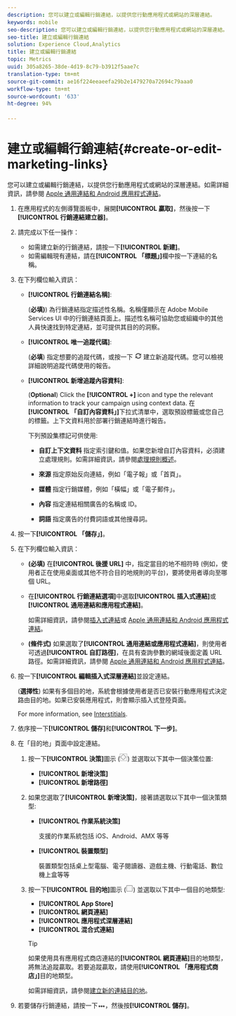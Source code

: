 ```yaml
---
description: 您可以建立或編輯行銷連結，以提供您行動應用程式或網站的深層連結。
keywords: mobile
seo-description: 您可以建立或編輯行銷連結，以提供您行動應用程式或網站的深層連結。
seo-title: 建立或編輯行銷連結
solution: Experience Cloud,Analytics
title: 建立或編輯行銷連結
topic: Metrics
uuid: 305a8265-38de-4d19-8c79-b3912f5aae7c
translation-type: tm+mt
source-git-commit: ae16f224eeaeefa29b2e1479270a72694c79aaa0
workflow-type: tm+mt
source-wordcount: '633'
ht-degree: 94%

---
```



# 建立或編輯行銷連結{#create-or-edit-marketing-links}

您可以建立或編輯行銷連結，以提供您行動應用程式或網站的深層連結。如需詳細資訊，請參閱 [Apple 通用連結和 Android 應用程式連結](/help/using/c-manage-app-settings/c-mob-confg-app/c-universal-app-links.md)。

1. 在應用程式的左側導覽面板中，展開&#x200B;**[!UICONTROL 贏取]**，然後按一下&#x200B;**[!UICONTROL 行銷連結建立器]**。
1. 請完成以下任一操作：

   * 如需建立新的行銷連結，請按一下&#x200B;**[!UICONTROL 新建]**。
   * 如需編輯現有連結，請在&#x200B;**[!UICONTROL 「標題」]**&#x200B;欄中按一下連結的名稱。

1. 在下列欄位輸入資訊：

   * **[!UICONTROL 行銷連結名稱]**:

      (**必填)**) 為行銷連結指定描述性名稱。名稱僅顯示在 Adobe Mobile Services UI 中的行銷連結頁面上。描述性名稱可協助您或組織中的其他人員快速找到特定連結，並可提供其目的的洞察。

   * **[!UICONTROL 唯一追蹤代碼]**:

      (**必填**) 指定想要的追蹤代碼，或按一下 ![產生圖示](assets/icon_generate.png) 建立新追蹤代碼。您可以檢視詳細說明追蹤代碼使用的報告。

   * **[!UICONTROL 新增追蹤內容資料]**:

      (**Optional**) Click the **[!UICONTROL +]** icon and type the relevant information to track your campaign using context data. 在&#x200B;**[!UICONTROL 「自訂內容資料」]**&#x200B;下拉式清單中，選取預設標籤或您自己的標籤。上下文資料用於部署行銷連結時進行報告。

      下列預設集標記可供使用:

      * **自訂上下文資料**
指定索引鍵和值。如果您新增自訂內容資料，必須建立處理規則。如需詳細資訊，請參閱[處理規則概述](https://docs.adobe.com/content/help/zh-Hant/analytics/admin/admin-tools/processing-rules/processing-rules.html)。

      * **來源**
指定原始反向連結，例如「電子報」或「首頁」。

      * **媒體**
指定行銷媒體，例如「橫幅」或「電子郵件」。

      * **內容**
指定連結相關廣告的名稱或 ID。

      * **詞語**
指定廣告的付費詞語或其他搜尋詞。
1. 按一下&#x200B;**[!UICONTROL 「儲存」]**。
1. 在下列欄位輸入資訊：

   * **(必填)** 在&#x200B;**[!UICONTROL 後援 URL]** 中，指定當目的地不相符時 (例如，使用者正在使用桌面或其他不符合目的地規則的平台)，要將使用者導向至哪個 URL。
   * 在&#x200B;**[!UICONTROL 行銷連結選項]**&#x200B;中選取&#x200B;**[!UICONTROL 插入式連結]**&#x200B;或&#x200B;**[!UICONTROL 通用連結和應用程式連結]**。

      如需詳細資訊，請參閱[插入式連結](/help/using/acquisition-main/c-marketing-links-builder/t-create-edit-adobe-links/t-interstitials.md)或 [Apple 通用連結和 Android 應用程式連結](/help/using/c-manage-app-settings/c-mob-confg-app/c-universal-app-links.md)。

   * **(條件式)** 如果選取了&#x200B;**[!UICONTROL 通用連結或應用程式連結]**，則使用者可透過&#x200B;**[!UICONTROL 自訂路徑]**，在具有查詢參數的網域後面定義 URL 路徑。如需詳細資訊，請參閱 [Apple 通用連結和 Android 應用程式連結](/help/using/c-manage-app-settings/c-mob-confg-app/c-universal-app-links.md)。

1. 按一下&#x200B;**[!UICONTROL 編輯插入式深層連結]**&#x200B;並設定連結。

   (**選擇性**) 如果有多個目的地，系統會根據使用者是否已安裝行動應用程式決定路由目的地。如果已安裝應用程式，則會顯示插入式登陸頁面。

   For more information, see [Interstitials](/help/using/acquisition-main/c-marketing-links-builder/t-create-edit-adobe-links/t-interstitials.md).

1. 依序按一下&#x200B;**[!UICONTROL 儲存]**&#x200B;和&#x200B;**[!UICONTROL 下一步]**。
1. 在「目的地」頁面中設定連結。

   1. 按一下&#x200B;**[!UICONTROL 決策]**&#x200B;圖示 (![決策圖示](assets/icon_decision.png)) 並選取以下其中一個決策位置:

      * **[!UICONTROL 新增決策]**
      * **[!UICONTROL 新增路徑]**
   1. 如果您選取了&#x200B;**[!UICONTROL 新增決策]**，接著請選取以下其中一個決策類型:

      * **[!UICONTROL 作業系統決策]**

         支援的作業系統包括 iOS、Android、AMX 等等

      * **[!UICONTROL 裝置類型]**

         裝置類型包括桌上型電腦、電子閱讀器、遊戲主機、行動電話、數位機上盒等等
   1. 按一下&#x200B;**[!UICONTROL 目的地]**&#x200B;圖示 (![方形圖示](assets/icon_square.png)) 並選取以下其中一個目的地類型:

      * **[!UICONTROL App Store]**
      * **[!UICONTROL 網頁連結]**
      * **[!UICONTROL 應用程式深層連結]**
      * **[!UICONTROL 混合式連結]**

      >[!TIP]
      >
      >如果使用具有應用程式商店連結的&#x200B;**[!UICONTROL 網頁連結]**&#x200B;目的地類型，將無法追蹤贏取。若要追蹤贏取，請使用&#x200B;**[!UICONTROL 「應用程式商店」]**&#x200B;目的地類型。

      如需詳細資訊，請參閱[建立新的連結目的地](/help/using/acquisition-main/c-manage-link-destinations/t-create-new-app-deep-link-destination.md)。




1. 若要儲存行銷連結，請按一下![省略符號](assets/icon_elipses.png)，然後按&#x200B;**[!UICONTROL 儲存]**。

